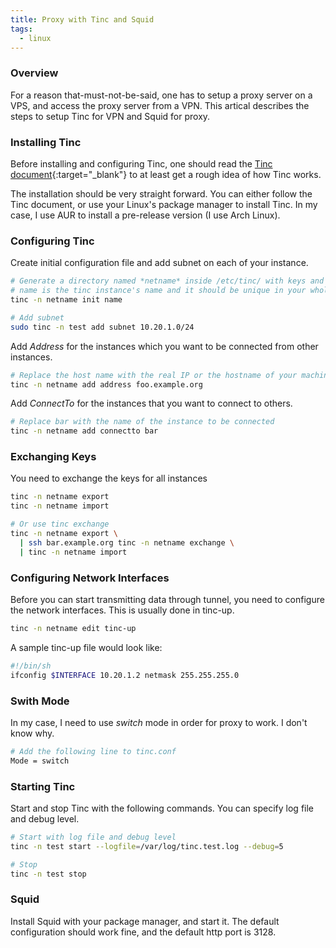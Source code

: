 ```yaml
---
title: Proxy with Tinc and Squid
tags:
  - linux
---
```


### Overview

For a reason that-must-not-be-said, one has to setup a proxy server on a VPS, and access the proxy server from a VPN. This artical describes the steps to setup Tinc for VPN and Squid for proxy.

<!--more-->

### Installing Tinc

Before installing and configuring Tinc, one should read the [Tinc document](http://www.tinc-vpn.org/docs/){:target="_blank"} to at least get a rough idea of how Tinc works.

The installation should be very straight forward. You can either follow the Tinc document, or use your Linux's package manager to install Tinc. In my case, I use AUR to install a pre-release version (I use Arch Linux).

### Configuring Tinc

Create initial configuration file and add subnet on each of your instance.

```bash
# Generate a directory named *netname* inside /etc/tinc/ with keys and other files.
# name is the tinc instance's name and it should be unique in your whole setup
tinc -n netname init name

# Add subnet
sudo tinc -n test add subnet 10.20.1.0/24
```

Add *Address* for the instances which you want to be connected from other instances.

```bash
# Replace the host name with the real IP or the hostname of your machine
tinc -n netname add address foo.example.org
```

Add *ConnectTo* for the instances that you want to connect to others.

```bash
# Replace bar with the name of the instance to be connected
tinc -n netname add connectto bar
```

### Exchanging Keys

You need to exchange the keys for all instances

```bash
tinc -n netname export
tinc -n netname import

# Or use tinc exchange
tinc -n netname export \
  | ssh bar.example.org tinc -n netname exchange \
  | tinc -n netname import
```

### Configuring Network Interfaces

Before you can start transmitting data through tunnel, you need to configure the network interfaces. This is usually done in tinc-up.

```bash
tinc -n netname edit tinc-up
```

A sample tinc-up file would look like:

```bash
#!/bin/sh
ifconfig $INTERFACE 10.20.1.2 netmask 255.255.255.0
```

### Swith Mode

In my case, I need to use *switch* mode in order for proxy to work. I don't know why.

```bash
# Add the following line to tinc.conf
Mode = switch
```

### Starting Tinc

Start and stop Tinc with the following commands. You can specify log file and debug level.

```bash
# Start with log file and debug level
tinc -n test start --logfile=/var/log/tinc.test.log --debug=5

# Stop
tinc -n test stop
```

### Squid

Install Squid with your package manager, and start it. The default configuration should work fine, and the default http port is 3128.
